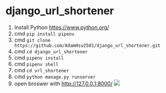 # django_url_shortener


1. Install Python <https://www.python.org/>
2. cmd ```pip install pipenv```  
3. cmd ```git clone https://github.com/AdamHsu2501/django_url_shortener.git```
3. cmd ```cd django_url_shortener```
5. cmd ```pipenv install```
5. cmd ```pipenv shell```
6. cmd ```cd url_shortener```
7. cmd ```python manage.py runserver```
8. open broswer with http://127.0.0.1:8000/ 
![](https://i.imgur.com/eoURQfT.png)
